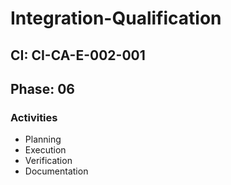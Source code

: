 # Integration-Qualification

## CI: CI-CA-E-002-001
## Phase: 06

### Activities
- Planning
- Execution
- Verification
- Documentation

